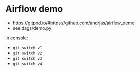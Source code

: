 # Airflow demo

- https://gitpod.io/#https://github.com/andrjas/airflow_demo
- see dags/demo.py

in console:
- `git switch v1`
- `git switch v2`
- `git switch v3`
- `git switch v4`
